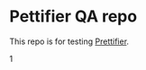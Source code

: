 # Pettifier QA repo

This repo is for testing [Prettifier](https://github.com/kevgo/prettifier).







1
